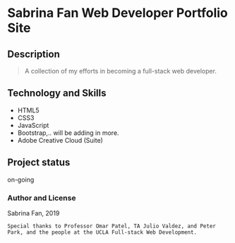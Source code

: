 # Sabrina Fan Web Developer Portfolio Site

## Description

>A collection of my efforts in becoming a full-stack web developer.

## Technology and Skills

* HTML5
* CSS3
* JavaScript
* Bootstrap,.. will be adding in more.
* Adobe Creative Cloud (Suite)

## Project status
on-going

### Author and License
Sabrina Fan, 2019

    Special thanks to Professor Omar Patel, TA Julio Valdez, and Peter Park, and the people at the UCLA Full-stack Web Development.
